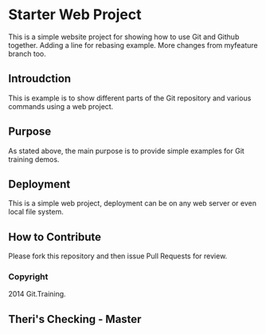 # Starter Web Project

This is a simple website project for showing how to use Git and Github together.
Adding a line for rebasing example.
More changes from myfeature branch too.

## Introudction

This is example is to show different parts of the Git repository and various commands using a web project.

## Purpose

As stated above, the main purpose is to provide simple examples for Git training demos.

## Deployment

This is a simple web project, deployment can be on any web server or even local file system.

## How to Contribute

Please fork this repository and then issue Pull Requests for review.


### Copyright

2014 Git.Training.


## Theri's Checking - Master